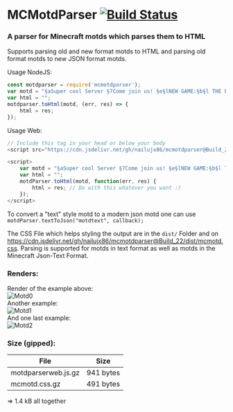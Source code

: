 # MCMotdParser [![Build Status](https://travis-ci.com/nailujx86/mcmotdparser.svg?branch=master)](https://travis-ci.com/nailujx86/mcmotdparser)  
### A parser for Minecraft motds which parses them to HTML  

Supports parsing old and new format motds to HTML and parsing old format motds to new JSON format motds.  

Usage NodeJS:
```javascript
const motdparser = require('mcmotdparser');
var motd = "§aSuper cool Server §7Come join us! §e§lNEW GAME:§b§l THE BRIDGE";
var html = "";
motdparser.toHtml(motd, (err, res) => {
	html = res;
});
```
Usage Web:
 
```javascript
// Include this tag in your head or below your body
<script src="https://cdn.jsdelivr.net/gh/nailujx86/mcmotdparser@Build_22/dist/motdparserweb.js" type="text/javascript"></script>

<script>
	var motd = "§aSuper cool Server §7Come join us! §e§lNEW GAME:§b§l THE BRIDGE";
	var html = "";
	motdParser.toHtml(motd, function(err, res) {
		html = res; // Do with this whatever you want :)
	});
</script>
```
To convert a "text" style motd to a modern json motd one can use ```motdParser.textToJson("motdtext", callback);```  

The CSS File which helps styling the output are in the ```dist/``` Folder and on <https://cdn.jsdelivr.net/gh/nailujx86/mcmotdparser@Build_22/dist/mcmotd.css>.
Parsing is supported for motds in text format as well as motds in the Minecraft Json-Text Format.

### Renders:
Render of the example above:  
![Motd0](https://i.imgur.com/kw6JTwF.png)  
Another example:  
![Motd1](https://i.imgur.com/aXmKoLH.png)  
And one last example:  
![Motd2](https://i.imgur.com/HB3Pufj.png)

### Size (gipped):
| File | Size |
| ---- | ---- |
| motdparserweb.js.gz | 941 bytes |
| mcmotd.css.gz | 491 bytes |
=> 1.4 kB all together
